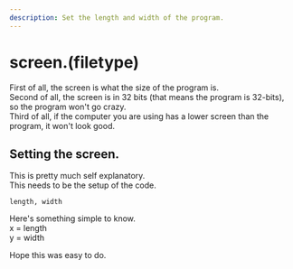 ```yaml
---
description: Set the length and width of the program.
---
```


# screen.\(filetype\)

First of all, the screen is what the size of the program is.   
Second of all, the screen is in 32 bits \(that means the program is 32-bits\), so the program won't go crazy.  
Third of all, if the computer you are using has a lower screen than the program, it won't look good.

## Setting the screen.

This is pretty much self explanatory.   
This needs to be the setup of the code.

```text
length, width
```

Here's something simple to know.  
x = length  
y = width

Hope this was easy to do.

